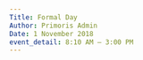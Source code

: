 ```yaml
---
Title: Formal Day
Author: Primoris Admin
Date: 1 November 2018
event_detail: 8:10 AM — 3:00 PM
---
```


